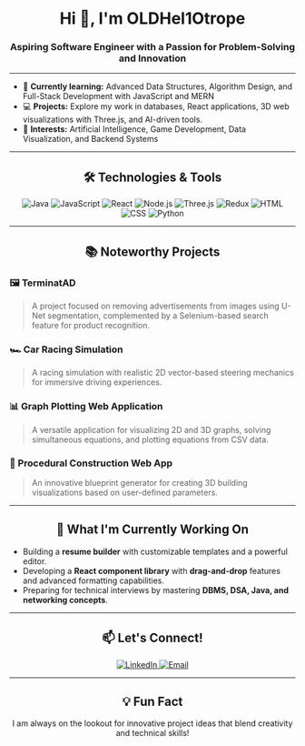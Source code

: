 <h1 align="center">Hi 👋, I'm OLDHel1Otrope</h1>
<h3 align="center">Aspiring Software Engineer with a Passion for Problem-Solving and Innovation</h3>


---

- 🌱 **Currently learning:** Advanced Data Structures, Algorithm Design, and Full-Stack Development with JavaScript and MERN
- 💻 **Projects:** Explore my work in databases, React applications, 3D web visualizations with Three.js, and AI-driven tools.
- 🧠 **Interests:** Artificial Intelligence, Game Development, Data Visualization, and Backend Systems

---

<h2 align="center">🛠️ Technologies & Tools</h2>

<p align="center">
  <img src="https://img.shields.io/badge/Java-ED8B00?style=for-the-badge&logo=java&logoColor=white" alt="Java" />
  <img src="https://img.shields.io/badge/JavaScript-F7DF1E?style=for-the-badge&logo=javascript&logoColor=black" alt="JavaScript" />
  <img src="https://img.shields.io/badge/React-61DAFB?style=for-the-badge&logo=react&logoColor=black" alt="React" />
  <img src="https://img.shields.io/badge/Node.js-339933?style=for-the-badge&logo=nodedotjs&logoColor=white" alt="Node.js" />
  <img src="https://img.shields.io/badge/Three.js-000000?style=for-the-badge&logo=threedotjs&logoColor=white" alt="Three.js" />
  <img src="https://img.shields.io/badge/Redux-764ABC?style=for-the-badge&logo=redux&logoColor=white" alt="Redux" />
  <img src="https://img.shields.io/badge/HTML-E34F26?style=for-the-badge&logo=html5&logoColor=white" alt="HTML" />
  <img src="https://img.shields.io/badge/CSS-1572B6?style=for-the-badge&logo=css3&logoColor=white" alt="CSS" />
  <img src="https://img.shields.io/badge/Python-3776AB?style=for-the-badge&logo=python&logoColor=white" alt="Python" />
</p>



---

<h2 align="center">📚 Noteworthy Projects</h2>

### 🖼️ TerminatAD
> A project focused on removing advertisements from images using U-Net segmentation, complemented by a Selenium-based search feature for product recognition.

### 🏎️ Car Racing Simulation
> A racing simulation with realistic 2D vector-based steering mechanics for immersive driving experiences.

### 📊 Graph Plotting Web Application
> A versatile application for visualizing 2D and 3D graphs, solving simultaneous equations, and plotting equations from CSV data.

### 🏢 Procedural Construction Web App
> An innovative blueprint generator for creating 3D building visualizations based on user-defined parameters.

---

<h2 align="center">🤔 What I'm Currently Working On</h2>

- Building a **resume builder** with customizable templates and a powerful editor.
- Developing a **React component library** with **drag-and-drop** features and advanced formatting capabilities.
- Preparing for technical interviews by mastering **DBMS, DSA, Java, and networking concepts**.

---

<h2 align="center">📫 Let's Connect!</h2>

<p align="center">
  <a href="https://www.linkedin.com/in" target="_blank">
    <img src="https://img.shields.io/badge/LinkedIn-0A66C2?style=for-the-badge&logo=linkedin&logoColor=white" alt="LinkedIn" />
  </a>
  <a href="mailto:Yuppathak4@outlook.com">
    <img src="https://img.shields.io/badge/Email-D14836?style=for-the-badge&logo=gmail&logoColor=white" alt="Email" />
  </a>
</p>

---

<h2 align="center">💡 Fun Fact</h2>
<p align="center">I am always on the lookout for innovative project ideas that blend creativity and technical skills!</p>
